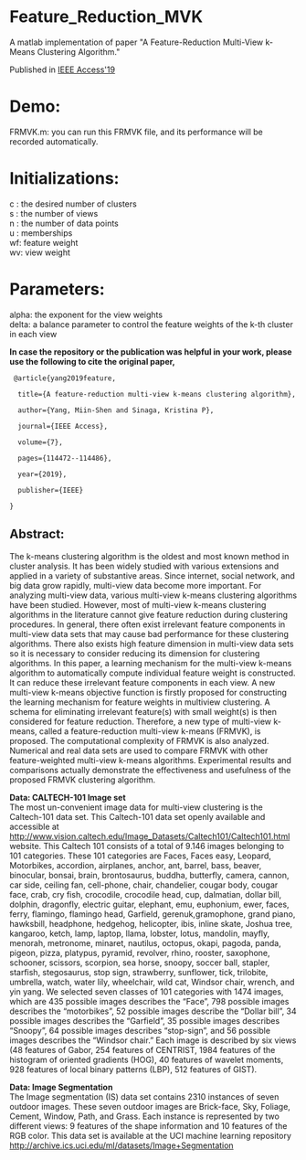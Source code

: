 # Feature_Reduction_MVK

A matlab implementation of paper "A Feature-Reduction Multi-View k-Means Clustering Algorithm."

Published in [IEEE Access'19](https://ieeexplore.ieee.org/abstract/document/8793138/) <br /> 

# Demo: 
FRMVK.m: you can run this FRMVK file, and its performance will be recorded automatically.

# Initializations: 
c : the desired number of clusters <br />
s : the number of views <br />
n : the number of data points <br />
u : memberships <br />
wf: feature weight <br />
wv: view weight <br />

# Parameters:

alpha: the exponent for the view weights <br />
delta: a balance parameter to control the feature weights of the k-th cluster in each view <br />

**In case the repository or the publication was helpful in your work, please use the following to cite the original paper,**
<pre><code> @article{yang2019feature,<br />
  title={A feature-reduction multi-view k-means clustering algorithm},<br />
  author={Yang, Miin-Shen and Sinaga, Kristina P},<br />
  journal={IEEE Access},<br />
  volume={7},<br />
  pages={114472--114486},<br />
  year={2019},<br />
  publisher={IEEE}<br />
}
</code></pre>

## Abstract:
The k-means clustering algorithm is the oldest and most known method in cluster analysis.
It has been widely studied with various extensions and applied in a variety of substantive areas. Since
internet, social network, and big data grow rapidly, multi-view data become more important. For analyzing
multi-view data, various multi-view k-means clustering algorithms have been studied. However, most of
multi-view k-means clustering algorithms in the literature cannot give feature reduction during clustering
procedures. In general, there often exist irrelevant feature components in multi-view data sets that may cause
bad performance for these clustering algorithms. There also exists high feature dimension in multi-view data
sets so it is necessary to consider reducing its dimension for clustering algorithms. In this paper, a learning
mechanism for the multi-view k-means algorithm to automatically compute individual feature weight is
constructed. It can reduce these irrelevant feature components in each view. A new multi-view k-means
objective function is firstly proposed for constructing the learning mechanism for feature weights in multiview clustering. A schema for eliminating irrelevant feature(s) with small weight(s) is then considered
for feature reduction. Therefore, a new type of multi-view k-means, called a feature-reduction multi-view
k-means (FRMVK), is proposed. The computational complexity of FRMVK is also analyzed. Numerical
and real data sets are used to compare FRMVK with other feature-weighted multi-view k-means algorithms.
Experimental results and comparisons actually demonstrate the effectiveness and usefulness of the proposed
FRMVK clustering algorithm.

**Data: CALTECH-101 Image set** <br />
The most un-convenient image data for multi-view clustering is the Caltech-101 data set. This Caltech-101 data set openly available and accessible at
http://www.vision.caltech.edu/Image_Datasets/Caltech101/Caltech101.html website. This
Caltech 101 consists of a total of 9.146 images belonging to 101 categories. These 101
categories are Faces, Faces easy, Leopard, Motorbikes, accordion, airplanes, anchor, ant,
barrel, bass, beaver, binocular, bonsai, brain, brontosaurus, buddha, butterfly, camera, cannon,
car side, ceiling fan, cell-phone, chair, chandelier, cougar body, cougar face, crab, cry fish,
crocodile, crocodile head, cup, dalmatian, dollar bill, dolphin, dragonfly, electric guitar,
elephant, emu, euphonium, ewer, faces, ferry, flamingo, flamingo head, Garfield, gerenuk,gramophone, grand piano, hawksbill, headphone, hedgehog, helicopter, ibis, inline skate, Joshua tree, kangaroo, ketch, lamp, laptop, llama, lobster, lotus, mandolin, mayfly, menorah,
metronome, minaret, nautilus, octopus, okapi, pagoda, panda, pigeon, pizza, platypus, pyramid,
revolver, rhino, rooster, saxophone, schooner, scissors, scorpion, sea horse, snoopy, soccer
ball, stapler, starfish, stegosaurus, stop sign, strawberry, sunflower, tick, trilobite, umbrella,
watch, water lily, wheelchair, wild cat, Windsor chair, wrench, and yin yang. We selected seven
classes of 101 categories with 1474 images, which are 435 possible images describes the
“Face”, 798 possible images describes the “motorbikes”, 52 possible images describe the
“Dollar bill”, 34 possible images describes the “Garfield”, 35 possible images describes
“Snoopy”, 64 possible images describes “stop-sign”, and 56 possible images describes the
“Windsor chair.” Each image is described by six views (48 features of Gabor, 254 features of
CENTRIST, 1984 features of the histogram of oriented gradients (HOG), 40 features of
wavelet moments, 928 features of local binary patterns (LBP), 512 features of GIST).

**Data: Image Segmentation** <br />
The Image segmentation (IS) data set contains 2310 instances of seven outdoor images.
These seven outdoor images are Brick-face, Sky, Foliage, Cement, Window, Path, and Grass.
Each instance is represented by two different views: 9 features of the shape information and 10
features of the RGB color. This data set is available at the UCI machine learning repository http://archive.ics.uci.edu/ml/datasets/Image+Segmentation 
